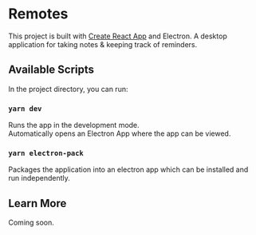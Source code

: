 # Remotes

This project is built with [Create React App](https://github.com/facebook/create-react-app) and Electron. A desktop application for taking notes & keeping track of reminders.

## Available Scripts

In the project directory, you can run:

### `yarn dev`

Runs the app in the development mode.\
Automatically opens an Electron App where the app can be viewed.

### `yarn electron-pack`

Packages the application into an electron app which can be installed and run independently.

## Learn More

Coming soon.